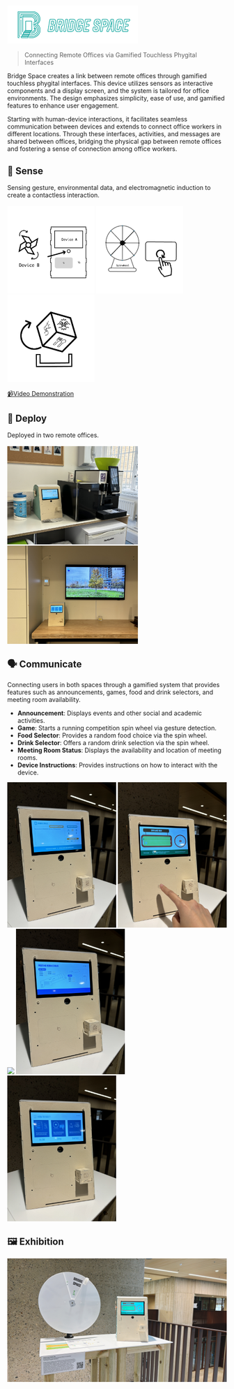 <img src="./img/logo.png" alt="Logo" width="300" >

> Connecting Remote Offices via Gamified Touchless Phygital Interfaces

Bridge Space creates a link between remote offices through gamified touchless phygital interfaces. This device utilizes sensors as interactive components and a display screen, and the system is tailored for office environments. The design emphasizes simplicity, ease of use, and gamified features to enhance user engagement.

Starting with human-device interactions, it facilitates seamless communication between devices and extends to connect office workers in different locations. Through these interfaces, activities, and messages are shared between offices, bridging the physical gap between remote offices and fostering a sense of connection among office workers.

## 🪬 Sense
Sensing gesture, environmental data, and electromagnetic induction to create a contactless interaction. \
\
<img src="./img/Blow.png" alt="blow" width="200" >
<img src="./img/Spin.png" alt="spin" width="200" >
<img src="./img/Rotate.png" alt="rotate" width="200" >

[📹Video Demonstration](https://youtu.be/o8lDl8A0X2c?si=-oIlWewPWmCC0gkX)


## 💼 Deploy
Deployed in two remote offices. \
\
<img src="./img/TCR.JPG" alt="TCR" width="300" >
<img src="./img/OPS.JPG" alt="OPS" width="300" > 

## 🗣 Communicate
Connecting users in both spaces through a gamified system that provides features such as announcements, games, food and drink selectors, and meeting room availability. 
- **Announcement**: Displays events and other social and academic activities.
- **Game**: Starts a running competition spin wheel via gesture detection.
- **Food Selector**: Provides a random food choice via the spin wheel.
- **Drink Selector**: Offers a random drink selection via the spin wheel.
- **Meeting Room Status**: Displays the availability and location of meeting rooms.
- **Device Instructions**: Provides instructions on how to interact with the device.
  
<img src="./img/IMG_1016.JPG" width="250"> <img src="./img/IMG_1009.JPG" width="250"> <img src="./img/IMG_1014.JPG" width="250"> <img src="./img/IMG_1015.JPG" width="250"> <img src="./img/IMG_1011.JPG" width="250">


## 🖼 Exhibition

<img src="./img/Exhibition.JPG" width="800"> 


